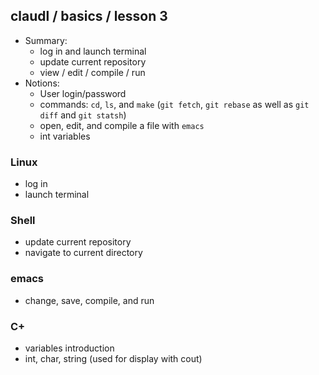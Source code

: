 ## claudl / basics / lesson 3 

- Summary:
  - log in and launch terminal
  - update current repository
  - view / edit / compile / run
- Notions:
  - User login/password
  - commands: `cd`, `ls`, and `make` (`git fetch`, `git rebase` as well as `git diff` and `git statsh`)
  - open, edit, and compile a file with `emacs`
  - int variables 

### Linux
- log in
- launch terminal

### Shell
- update current repository
- navigate to current directory

### emacs
- change, save, compile, and run

### C+
- variables introduction
- int, char, string (used for display with cout)
